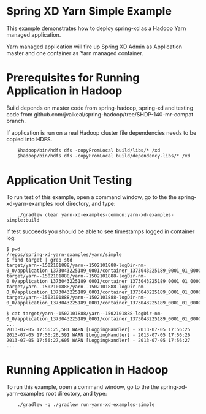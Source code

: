 Spring XD Yarn Simple Example
=============================

This example demonstrates how to deploy spring-xd as a Hadoop Yarn managed application.

Yarn managed application will fire up Spring XD Admin as Application master and one container as Yarn managed container.

# Prerequisites for Running Application in Hadoop

Build depends on master code from spring-hadoop, spring-xd and testing code from github.com/jvalkeal/spring-hadoop/tree/SHDP-140-mr-compat branch.

If application is run on a real Hadoop cluster file dependencies needs to be copied into HDFS.

		$hadoop/bin/hdfs dfs -copyFromLocal build/libs/* /xd
		$hadoop/bin/hdfs dfs -copyFromLocal build/dependency-libs/* /xd
		

# Application Unit Testing

To run test of this example, open a command window, go to the the spring-xd-yarn-examples root directory, and type:

		./gradlew clean yarn-xd-examples-common:yarn-xd-examples-simple:build
		
If test succeeds you should be able to see timestamps logged in container log:

```
$ pwd
/repos/spring-xd-yarn-examples/yarn/simple
$ find target | grep std
target/yarn--1502101888/yarn--1502101888-logDir-nm-0_0/application_1373043225189_0001/container_1373043225189_0001_01_000002/Container.stdout
target/yarn--1502101888/yarn--1502101888-logDir-nm-0_0/application_1373043225189_0001/container_1373043225189_0001_01_000002/Container.stderr
target/yarn--1502101888/yarn--1502101888-logDir-nm-0_0/application_1373043225189_0001/container_1373043225189_0001_01_000001/Appmaster.stderr
target/yarn--1502101888/yarn--1502101888-logDir-nm-0_0/application_1373043225189_0001/container_1373043225189_0001_01_000001/Appmaster.stdout

$ cat target/yarn--1502101888/yarn--1502101888-logDir-nm-0_0/application_1373043225189_0001/container_1373043225189_0001_01_000002/Container.stdout
...
2013-07-05 17:56:25,581 WARN [LoggingHandler] - 2013-07-05 17:56:25
2013-07-05 17:56:26,591 WARN [LoggingHandler] - 2013-07-05 17:56:26
2013-07-05 17:56:27,605 WARN [LoggingHandler] - 2013-07-05 17:56:27
...
```


# Running Application in Hadoop

To run this example, open a command window, go to the the spring-xd-yarn-examples root directory, and type:

		./gradlew -q ./gradlew run-yarn-xd-examples-simple
		
